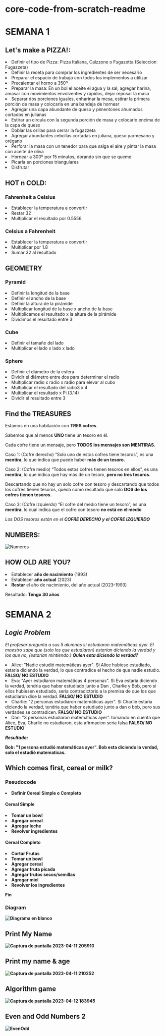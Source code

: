 # core-code-from-scratch-readme

<h1>SEMANA 1 </h1>
<h2> Let's make a PIZZA!:</h2>


<li>Definir el tipo de Pizza: Pizza Italiana, Calzzone o Fugazetta (Seleccion: Fugazzeta)</li>
<li>Definir la receta para comprar los ingredientes de ser necesario
<li>Preparar el espacio de trabajo con todos los implementos a utilizar
<li>Precalentar el horno a 350º
<li>Preparar la masa: En un bol el aceite el agua y la sal, agregar harina, amasar con movimientos envolventes y rápidos, dejar reposar la masa
<li>Separar dos porciones iguales, enharinar la mesa, estirar la primera porción de masa y colocarla en una bandeja de hornear
<li>Agregar una capa abundante de queso y pimentones ahumados cortados en julianas 
<li>Estirar un circula con la segunda porción de masa y colocarlo encima de la capa de queso
<li>Doblar las orillas para cerrar la fugazzeta
<li>Agregar abundantes cebollas cortadas en juliana, queso parmesano y orégano
<li>Perforar la masa con un tenedor para que salga el aire y pintar la masa con aceite de oliva
<li>Hornear a 300º por 15 minutos, dorando sin que se queme
<li>Picarla en porciones triangulares
<li>Disfrutar


<h2>HOT n COLD:</h2>

<h3>Fahrenheit a Celsius</h3>
<li>Establecer la temperatura a convertir</li>
<li>Restar 32</li>
<li>Multiplicar el resultado por 0.5556</li>

<h3>Celsius a Fahrenheit</h3>
<li>Establecer la temperatura a convertir</li>
<li>Multiplicar por 1.8</li>
<li>Sumar 32 al resultado</li>


<h2>GEOMETRY</h2>

<h3>Pyramid</h3>
<li>Definir la longitud de la base</li>
<li>Definir el ancho de la base</li>
<li>Definir la altura de la pirámide</li>
<li>Multiplicar longitud de la base x ancho de la base</li>
<li>Multiplicamos el resultado x la altura de la pirámide</li>
<li>Dividimos el resultado entre 3</li>

<h3>Cube</h3>
<li>Definir el tamaño del lado</li>
<li>Multiplicar el lado x lado x lado</li>

<h3>Sphere</h3>
<li>Definir el diámetro de la esfera</li>
<li>Dividir el diámetro entre dos para determinar el radio</li>
<li>Multiplicar radio x radio x radio para elevar al cubo</li>
<li>Multiplicar el resultado del radio3 x 4</li>
<li>Multiplicar el resultado x Pi (3.14)</li>
<li>Dividir el resultado entre 3</li>

<h2>Find the TREASURES</h2>

<p>Estamos en una habitación con <strong>TRES cofres.</strong>

Sabemos que al menos <strong>UNO</strong> tiene un tesoro en él. 

Cada cofre tiene un mensaje, pero <strong>TODOS los mensajes son MENTIRAS.</strong> 

Caso 1: (Cofre derecho) “Solo uno de estos cofres tiene tesoros”, es una <strong>mentira</strong>, lo que indica que puede haber <strong>más de un tesoro.</strong>

Caso 2: (Cofre medio) “Todos estos cofres tienen tesoros en ellos”, es una <strong>mentira</strong>, lo que indica que hay más de un tesoro, <strong> pero no tres tesoros. </strong>

Descartando que no hay un solo cofre con tesoro y descartando que todos los cofres tienen tesoros, queda como resultado que solo <strong>DOS de los cofres tienen tesoros.</strong>

Caso 3: (Cofre izquierdo) “El cofre del medio tiene un tesoro”, es una <strong>mentira</strong>, lo cual indica que el cofre con tesoro <strong>no está en el medio</strong>

<em>Los DOS tesoros están en el <strong>COFRE DERECHO y el COFRE IZQUIERDO</strong></em></p>

<h2>NUMBERS:</h2>

![Numeros](https://user-images.githubusercontent.com/118138583/229408388-f07a64cb-4066-4dc7-80ac-061a3a982582.png)


<h2>HOW OLD ARE YOU?</h2>
<li>Establecer <strong>año de nacimiento</strong> (1993)</li>
<li>Establecer <strong>año actual</strong> (2023)</li>
<li><strong>Restar</strong> el año de nacimiento, del año actual (2023-1993)</li>

Resultado: <strong>Tengo 30 años</strong>



<h1> SEMANA 2 </h1>
<h2><em>Logic Problem</em></h2>

<p><em>El profesor pregunta a sus 5 alumnos si estudiaron matemáticas ayer.
El maestro sabe que (solo los que estudiaron) estarían diciendo la verdad y los que no, (estarían mintiendo.) 
<strong>Quien esta diciendo la verdad?</strong></em></p>

<li> Alice: "Nadie estudió matemáticas ayer". Si Alice hubiese estudiado, estaria diciendo la verdad, lo que contradice el hecho de que nadie estudio.
<strong>FALSO/ NO ESTUDIO</strong></li>
<li>Eva: "Ayer estudiaron matemáticas 4 personas". Si Eva estaria diciendo la verdad, tendria que haber estudiado junto a Dan , Charlie y Bob, pero si ellos hubiesen estudiado, seria contradictorio a la premisa de que los que estudiaron dice la verdad.
<strong>FALSO/ NO ESTUDIO</strong></li>
<li>Charlie: "2 personas estudiaron matemáticas ayer". Si Charlie estaria diciendo la verdad, tendria que haber estudiado junto a dan o bob, pero sus verdades se contradicen.
<strong>FALSO/ NO ESTUDIO</strong></li>
<li>Dan: "3 personas estudiaron matemáticas ayer".  tomando en cuenta que Alice, Eva, Charlie no estudiaron, esta afirmacion seria falsa
<strong>FALSO/ NO ESTUDIO</strong</li> 

<em>Resultado:</em>
  
 <strong>Bob: "1 persona estudió matemáticas ayer". Bob esta diciendo la verdad, solo el estudió matematicas. </strong></p> 
  
  
  <h2>Which comes first, cereal or milk?</h2>
  
<h3>Pseudocode</h3>
  
  
<li>Definir Cereal Simple o Completo</li>
<h4>Cereal Simple</h4>
<li>Tomar un  bowl</li>
<li>Agregar cereal</li>
<li>Agregar leche</li>
<li>Revolver ingredientes</li>
<h4>Cereal Completo</h4>
<li>Cortar Frutas</li>
<li>Tomar un bowl</li>
<li>Agregar cereal</li>
<li>Agregar fruta picada</li>
<li>Agregar frutos secos/semillas</li>
<li>Agregar miel</li>
<li>Revolver los ingredientes</li>

Fin


<h3>Diagram</h3>

![Diagrama en blanco](https://user-images.githubusercontent.com/118138583/231346895-c4e7a466-2543-41c9-a3a9-fdcb7657425a.png)


<h2>Print My Name</h2>
  
![Captura de pantalla 2023-04-11 205910](https://user-images.githubusercontent.com/118138583/231347018-6ef35bee-98b5-4fc5-a468-d0678b44852f.png)

 <h2>Print my name & age</h2>
  
![Captura de pantalla 2023-04-11 210252](https://user-images.githubusercontent.com/118138583/231347125-d77edccd-2aa8-4441-8eed-c9b29d0af5ac.png)


<h2>Algorithm game</h2>

![Captura de pantalla 2023-04-12 183945](https://user-images.githubusercontent.com/118138583/231609769-a38987fb-e409-40de-a375-753608fc0faf.png)

<h2>Even and Odd Numbers 2</h2>

![EvenOdd](https://user-images.githubusercontent.com/118138583/232349479-a621d966-96ea-41fc-97cb-6dc025bd70d1.png)





